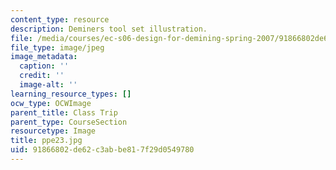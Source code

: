 ```yaml
---
content_type: resource
description: Deminers tool set illustration.
file: /media/courses/ec-s06-design-for-demining-spring-2007/91866802de62c3abbe817f29d0549780_ppe23.jpg
file_type: image/jpeg
image_metadata:
  caption: ''
  credit: ''
  image-alt: ''
learning_resource_types: []
ocw_type: OCWImage
parent_title: Class Trip
parent_type: CourseSection
resourcetype: Image
title: ppe23.jpg
uid: 91866802-de62-c3ab-be81-7f29d0549780
---
```

